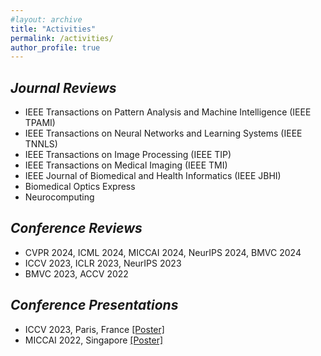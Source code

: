 ```yaml
---
#layout: archive
title: "Activities"
permalink: /activities/
author_profile: true
---
```


## *Journal Reviews*
  * IEEE Transactions on Pattern Analysis and Machine Intelligence (IEEE TPAMI)
  * IEEE Transactions on Neural Networks and Learning Systems (IEEE TNNLS)
  * IEEE Transactions on Image Processing (IEEE TIP)
  * IEEE Transactions on Medical Imaging (IEEE TMI)
  * IEEE Journal of Biomedical and Health Informatics (IEEE JBHI)
  * Biomedical Optics Express
  * Neurocomputing

## *Conference Reviews*
  * CVPR 2024, ICML 2024, MICCAI 2024, NeurIPS 2024, BMVC 2024
  * ICCV 2023, ICLR 2023, NeurIPS 2023
  * BMVC 2023, ACCV 2022


## *Conference Presentations*
  * ICCV 2023, Paris, France <a href="./../files/ICCV2023.pdf" target="_blank">[Poster]</a> 
  * MICCAI 2022, Singapore <a href="./../files/MICCAI2022.pdf" target="_blank">[Poster]</a>
